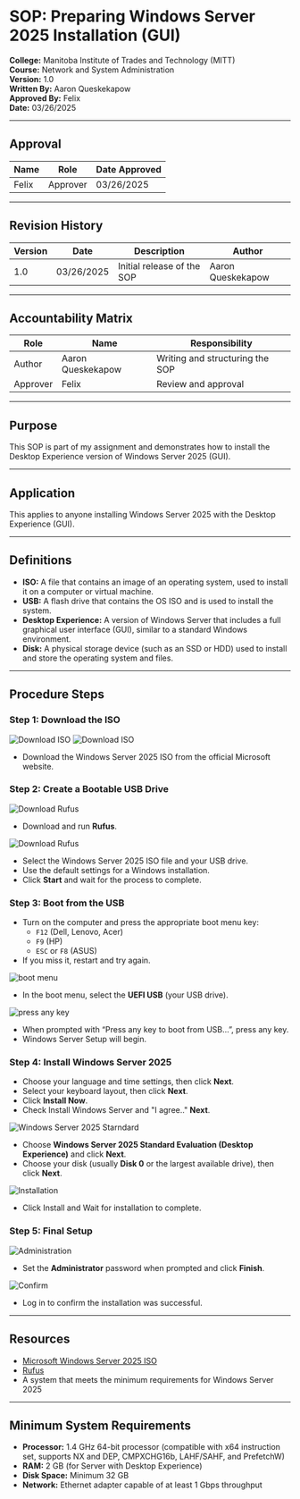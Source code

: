# SOP: Preparing Windows Server 2025 Installation (GUI)

**College:** Manitoba Institute of Trades and Technology (MITT)  
**Course:** Network and System Administration  
**Version:** 1.0  
**Written By:** Aaron Queskekapow  
**Approved By:** Felix  
**Date:** 03/26/2025  

---

## Approval

| Name   | Role     | Date Approved |
|--------|----------|----------------|
| Felix  | Approver | 03/26/2025     |

---

## Revision History

| Version | Date       | Description                   | Author              |
|---------|------------|-------------------------------|---------------------|
| 1.0     | 03/26/2025 | Initial release of the SOP     | Aaron Queskekapow   |

---

## Accountability Matrix

| Role     | Name              | Responsibility                  |
|----------|-------------------|----------------------------------|
| Author   | Aaron Queskekapow | Writing and structuring the SOP |
| Approver | Felix             | Review and approval             |

---

## Purpose  
This SOP is part of my assignment and demonstrates how to install the Desktop Experience version of Windows Server 2025 (GUI).

---

## Application  
This applies to anyone installing Windows Server 2025 with the Desktop Experience (GUI).

---

## Definitions  
- **ISO:** A file that contains an image of an operating system, used to install it on a computer or virtual machine.  
- **USB:** A flash drive that contains the OS ISO and is used to install the system.  
- **Desktop Experience:** A version of Windows Server that includes a full graphical user interface (GUI), similar to a standard Windows environment.  
- **Disk:** A physical storage device (such as an SSD or HDD) used to install and store the operating system and files.

---

## Procedure Steps

### Step 1: Download the ISO
![Download ISO](images/1.png)
![Download ISO](images/1-2.png)

- Download the Windows Server 2025 ISO from the official Microsoft website.

### Step 2: Create a Bootable USB Drive
![Download Rufus](images/2.png)

- Download and run **Rufus**.

![Download Rufus](images/3.png)

- Select the Windows Server 2025 ISO file and your USB drive.  
- Use the default settings for a Windows installation.  
- Click **Start** and wait for the process to complete.

### Step 3: Boot from the USB  
- Turn on the computer and press the appropriate boot menu key:  
  - `F12` (Dell, Lenovo, Acer)  
  - `F9` (HP)  
  - `ESC` or `F8` (ASUS)  
- If you miss it, restart and try again.

![boot menu](images/9.png)

- In the boot menu, select the **UEFI USB** (your USB drive).

![press any key](images/4.png)

- When prompted with “Press any key to boot from USB...”, press any key. 
- Windows Server Setup will begin.

### Step 4: Install Windows Server 2025  
- Choose your language and time settings, then click **Next**.  
- Select your keyboard layout, then click **Next**.  
- Click **Install Now**.  
- Check Install Windows Server and "I agree.." **Next**.

![Windows Server 2025 Starndard](images/5.png)
  
- Choose **Windows Server 2025 Standard Evaluation (Desktop Experience)** and click **Next**.
- Choose your disk (usually **Disk 0** or the largest available drive), then click **Next**.

![Installation](images/6.png)

- Click Install and Wait for installation to complete.

### Step 5: Final Setup

![Administration](images/7.png)

- Set the **Administrator** password when prompted and click **Finish**.

![Confirm](images/8.png)

- Log in to confirm the installation was successful.

---

## Resources  
- [Microsoft Windows Server 2025 ISO](https://www.microsoft.com/en-us/evalcenter/evaluate-windows-server-2025)  
- [Rufus](https://rufus.ie/en/)  
- A system that meets the minimum requirements for Windows Server 2025

---

## Minimum System Requirements  
- **Processor:** 1.4 GHz 64-bit processor (compatible with x64 instruction set, supports NX and DEP, CMPXCHG16b, LAHF/SAHF, and PrefetchW)  
- **RAM:** 2 GB (for Server with Desktop Experience)  
- **Disk Space:** Minimum 32 GB  
- **Network:** Ethernet adapter capable of at least 1 Gbps throughput
